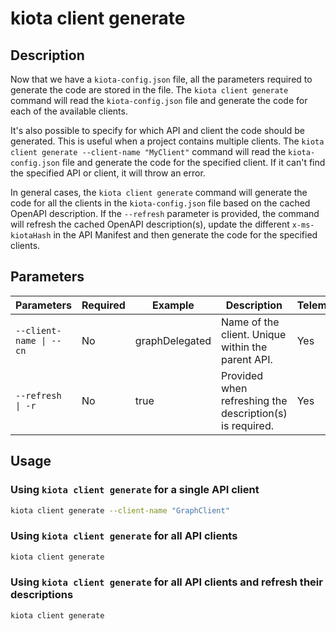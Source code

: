 # kiota client generate

## Description

Now that we have a `kiota-config.json` file, all the parameters required to generate the code are stored in the file. The `kiota client generate` command will read the `kiota-config.json` file and generate the code for each of the available clients. 

It's also possible to specify for which API and client the code should be generated. This is useful when a project contains multiple clients. The `kiota client generate --client-name "MyClient"` command will read the `kiota-config.json` file and generate the code for the specified client. If it can't find the specified API or client, it will throw an error.

In general cases, the `kiota client generate` command will generate the code for all the clients in the `kiota-config.json` file based on the cached OpenAPI description. If the `--refresh` parameter is provided, the command will refresh the cached OpenAPI description(s), update the different `x-ms-kiotaHash` in the API Manifest and then generate the code for the specified clients.

## Parameters

| Parameters | Required | Example | Description | Telemetry | 
| -- | -- | -- | -- | -- |
| `--client-name \| --cn` | No | graphDelegated | Name of the client. Unique within the parent API. | Yes |
| `--refresh \| -r` | No | true | Provided when refreshing the description(s) is required. | Yes |

## Usage

### Using `kiota client generate` for a single API client

```bash
kiota client generate --client-name "GraphClient"
```

### Using `kiota client generate` for all API clients

```bash
kiota client generate
```

### Using `kiota client generate` for all API clients and refresh their descriptions

```bash
kiota client generate
```
